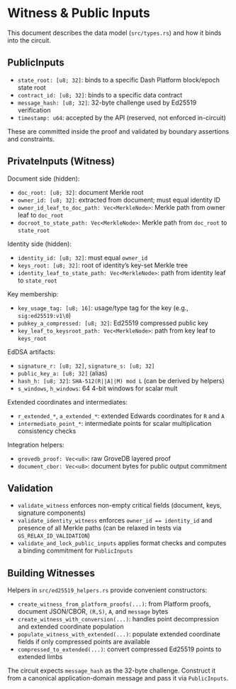 # Witness & Public Inputs

This document describes the data model (`src/types.rs`) and how it binds into the circuit.

## PublicInputs

- `state_root: [u8; 32]`: binds to a specific Dash Platform block/epoch state root
- `contract_id: [u8; 32]`: binds to a specific data contract
- `message_hash: [u8; 32]`: 32-byte challenge used by Ed25519 verification
- `timestamp: u64`: accepted by the API (reserved, not enforced in-circuit)

These are committed inside the proof and validated by boundary assertions and constraints.

## PrivateInputs (Witness)

Document side (hidden):
- `doc_root: [u8; 32]`: document Merkle root
- `owner_id: [u8; 32]`: extracted from document; must equal identity ID
- `owner_id_leaf_to_doc_path: Vec<MerkleNode>`: Merkle path from owner leaf to `doc_root`
- `docroot_to_state_path: Vec<MerkleNode>`: Merkle path from `doc_root` to `state_root`

Identity side (hidden):
- `identity_id: [u8; 32]`: must equal `owner_id`
- `keys_root: [u8; 32]`: root of identity’s key-set Merkle tree
- `identity_leaf_to_state_path: Vec<MerkleNode>`: path from identity leaf to `state_root`

Key membership:
- `key_usage_tag: [u8; 16]`: usage/type tag for the key (e.g., `sig:ed25519:v1\0`)
- `pubkey_a_compressed: [u8; 32]`: Ed25519 compressed public key
- `key_leaf_to_keysroot_path: Vec<MerkleNode>`: path from key leaf to `keys_root`

EdDSA artifacts:
- `signature_r: [u8; 32]`, `signature_s: [u8; 32]`
- `public_key_a: [u8; 32]` (alias)
- `hash_h: [u8; 32]`: `SHA-512(R||A||M) mod L` (can be derived by helpers)
- `s_windows`, `h_windows`: 64 4-bit windows for scalar mult

Extended coordinates and intermediates:
- `r_extended_*`, `a_extended_*`: extended Edwards coordinates for `R` and `A`
- `intermediate_point_*`: intermediate points for scalar multiplication consistency checks

Integration helpers:
- `grovedb_proof: Vec<u8>`: raw GroveDB layered proof
- `document_cbor: Vec<u8>`: document bytes for public output commitment

## Validation

- `validate_witness` enforces non-empty critical fields (document, keys, signature components)
- `validate_identity_witness` enforces `owner_id == identity_id` and presence of all Merkle paths (can be relaxed in tests via `GS_RELAX_ID_VALIDATION`)
- `validate_and_lock_public_inputs` applies format checks and computes a binding commitment for `PublicInputs`

## Building Witnesses

Helpers in `src/ed25519_helpers.rs` provide convenient constructors:
- `create_witness_from_platform_proofs(...)`: from Platform proofs, document JSON/CBOR, `(R,S)`, `A`, and `message` bytes
- `create_witness_with_conversion(...)`: handles point decompression and extended coordinate population
- `populate_witness_with_extended(...)`: populate extended coordinate fields if only compressed points are available
- `compressed_to_extended(...)`: convert compressed Ed25519 points to extended limbs

The circuit expects `message_hash` as the 32-byte challenge. Construct it from a canonical application-domain message and pass it via `PublicInputs`.
